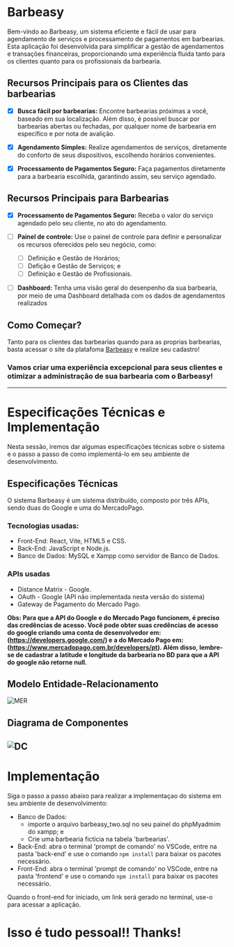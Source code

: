 # Barbeasy

Bem-vindo ao Barbeasy, um sistema eficiente e fácil de usar para agendamento de serviços e processamento de pagamentos em barbearias. Esta aplicação foi desenvolvida para simplificar a gestão de agendamentos e transações financeiras, proporcionando uma experiência fluida tanto para os clientes quanto para os profissionais da barbearia.

## Recursos Principais para os Clientes das barbearias
- [x] **Busca fácil por barbearias:** Encontre barbearias próximas a você, baseado em sua localização. Além disso, é possível buscar por barbearias abertas ou fechadas, por qualquer nome de barbearia em específico e por nota de avalição.

- [x] **Agendamento Simples:** Realize agendamentos de serviços, diretamente do conforto de seus dispositivos, escolhendo horários convenientes.

- [x] **Processamento de Pagamentos Seguro:** Faça pagamentos diretamente para a barbearia escolhida, garantindo assim, seu serviço agendado.

## Recursos Principais para Barbearias

- [x] **Processamento de Pagamentos Seguro:** Receba o valor do serviço agendado pelo seu cliente, no ato do agendamento.

- [ ] **Painel de controle:** Use o painel de controle para definir e personalizar os recursos oferecidos pelo seu negócio, como:
  - [ ] Definição e Gestão de Horários;
  - [ ] Defição e Gestão de Serviços; e
  - [ ] Definição e Gestão de Profissionais.

- [ ] **Dashboard:** Tenha uma visão geral do desenpenho da sua barbearia, por meio de uma Dashboard detalhada com os dados de agendamentos realizados

## Como Começar?
Tanto para os clientes das barbearias quando para as proprias barbearias, basta acessar o site da platafoma [Barbeasy](https://www.barbeasy.com.br) e realize seu cadastro!

### Vamos criar uma experiência excepcional para seus clientes e otimizar a administração de sua barbearia com o Barbeasy!

---
# Especificações Técnicas e Implementação
Nesta sessão, iremos dar algumas especificações técnicas sobre o sistema e o passo a passo de como implementá-lo em seu ambiente de desenvolvimento.  
  
## Especificações Técnicas
O sistema Barbeasy é um sistema distribuído, composto por três APIs, sendo duas do Google e uma do MercadoPago.

### Tecnologias usadas:
- Front-End: React, Vite, HTML5 e CSS.
- Back-End: JavaScript e Node.js.
- Banco de Dados: MySQL e Xampp como servidor de Banco de Dados.

### APIs usadas
- Distance Matrix - Google.
- OAuth - Google (API não implementada nesta versão do sistema)
- Gateway de Pagamento do Mercado Pago.
  
 **Obs: Para que a API do Google e do Mercado Pago funcionem, é preciso das credências de acesso. Você pode obter suas credências de acesso do google criando uma conta de desenvolvedor em: (https://developers.google.com/) e a do Mercado Pago em: (https://www.mercadopago.com.br/developers/pt). Além disso, lembre-se de cadastrar a latitude e longitude da barbearia no BD para que a API do google não retorne null.**

## Modelo Entidade-Relacionamento
![MER](https://github.com/jpdicarvalho/WebProject-Barbeasy/assets/114435447/651bd3ee-3ae8-469d-b9be-d827b38fa737)

## Diagrama de Componentes
![DC](https://github.com/jpdicarvalho/WebProject-Barbeasy/assets/114435447/fa0841d1-2818-46c5-be95-3e3b238d1da9)
---
# Implementação
Siga o passo a passo abaixo para realizar a implementaçao do sistema em seu ambiente de desenvolvimento:
- Banco de Dados:
  - importe o arquivo barbeasy_two.sql no seu painel do phpMyadmim do xampp; e
  - Crie uma barbearia fictícia na tabela 'barbearias'.
- Back-End: abra o terminal 'prompt de comando' no VSCode, entre na pasta 'back-end' e use o comando `npm install` para baixar os pacotes necessário.
- Front-End: abra o terminal 'prompt de comando' no VSCode, entre na pasta 'frontend' e use o comando `npm install` para baixar os pacotes necessário.

Quando o front-end for iniciado, um link será gerado no terminal, use-o para acessar a aplicação.

# Isso é tudo pessoal!! Thanks!
